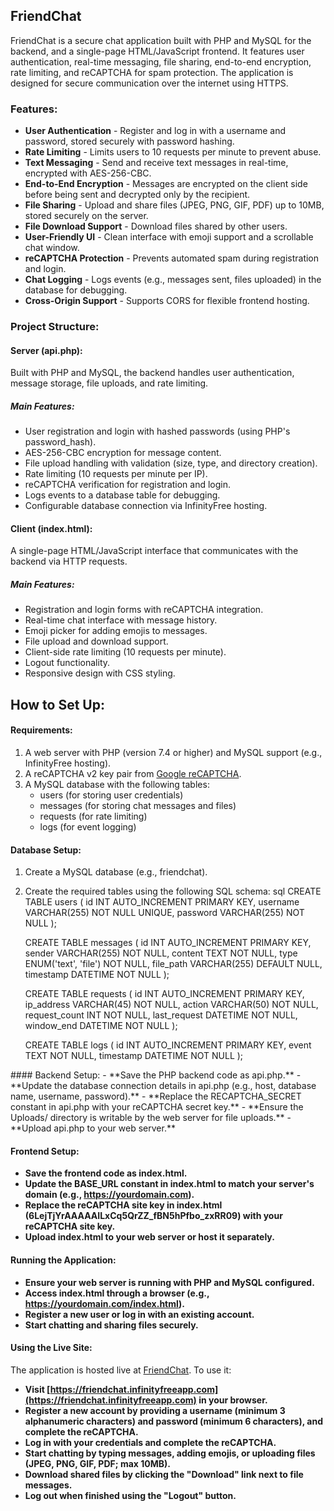 ## FriendChat

FriendChat is a secure chat application built with PHP and MySQL for the backend, and a single-page HTML/JavaScript frontend. It features user authentication, real-time messaging, file sharing, end-to-end encryption, rate limiting, and reCAPTCHA for spam protection. The application is designed for secure communication over the internet using HTTPS.

### Features:

- **User Authentication** - Register and log in with a username and password, stored securely with password hashing.
- **Rate Limiting** - Limits users to 10 requests per minute to prevent abuse.
- **Text Messaging** - Send and receive text messages in real-time, encrypted with AES-256-CBC.
- **End-to-End Encryption** - Messages are encrypted on the client side before being sent and decrypted only by the recipient.
- **File Sharing** - Upload and share files (JPEG, PNG, GIF, PDF) up to 10MB, stored securely on the server.
- **File Download Support** - Download files shared by other users.
- **User-Friendly UI** - Clean interface with emoji support and a scrollable chat window.
- **reCAPTCHA Protection** - Prevents automated spam during registration and login.
- **Chat Logging** - Logs events (e.g., messages sent, files uploaded) in the database for debugging.
- **Cross-Origin Support** - Supports CORS for flexible frontend hosting.

### Project Structure:

#### Server (api.php):

Built with PHP and MySQL, the backend handles user authentication, message storage, file uploads, and rate limiting.

##### Main Features:
- User registration and login with hashed passwords (using PHP's password_hash).
- AES-256-CBC encryption for message content.
- File upload handling with validation (size, type, and directory creation).
- Rate limiting (10 requests per minute per IP).
- reCAPTCHA verification for registration and login.
- Logs events to a database table for debugging.
- Configurable database connection via InfinityFree hosting.

#### Client (index.html):

A single-page HTML/JavaScript interface that communicates with the backend via HTTP requests.

##### Main Features:
- Registration and login forms with reCAPTCHA integration.
- Real-time chat interface with message history.
- Emoji picker for adding emojis to messages.
- File upload and download support.
- Client-side rate limiting (10 requests per minute).
- Logout functionality.
- Responsive design with CSS styling.

## How to Set Up:

#### Requirements:
1. A web server with PHP (version 7.4 or higher) and MySQL support (e.g., InfinityFree hosting).
2. A reCAPTCHA v2 key pair from [Google reCAPTCHA](https://www.google.com/recaptcha).
3. A MySQL database with the following tables:
   - users (for storing user credentials)
   - messages (for storing chat messages and files)
   - requests (for rate limiting)
   - logs (for event logging)

#### Database Setup:
1. Create a MySQL database (e.g., friendchat).
2. Create the required tables using the following SQL schema:
   sql
   CREATE TABLE users (
       id INT AUTO_INCREMENT PRIMARY KEY,
       username VARCHAR(255) NOT NULL UNIQUE,
       password VARCHAR(255) NOT NULL
   );

   CREATE TABLE messages (
       id INT AUTO_INCREMENT PRIMARY KEY,
       sender VARCHAR(255) NOT NULL,
       content TEXT NOT NULL,
       type ENUM('text', 'file') NOT NULL,
       file_path VARCHAR(255) DEFAULT NULL,
       timestamp DATETIME NOT NULL
   );

   CREATE TABLE requests (
       id INT AUTO_INCREMENT PRIMARY KEY,
       ip_address VARCHAR(45) NOT NULL,
       action VARCHAR(50) NOT NULL,
       request_count INT NOT NULL,
       last_request DATETIME NOT NULL,
       window_end DATETIME NOT NULL
   );

   CREATE TABLE logs (
       id INT AUTO_INCREMENT PRIMARY KEY,
       event TEXT NOT NULL,
       timestamp DATETIME NOT NULL
   );
<DOCUMENT filename="README.md">
#### Backend Setup:
- **Save the PHP backend code as api.php.**
- **Update the database connection details in api.php (e.g., host, database name, username, password).**
- **Replace the RECAPTCHA_SECRET constant in api.php with your reCAPTCHA secret key.**
- **Ensure the Uploads/ directory is writable by the web server for file uploads.**
- **Upload api.php to your web server.**

#### Frontend Setup:
- **Save the frontend code as index.html.**
- **Update the BASE_URL constant in index.html to match your server's domain (e.g., https://yourdomain.com).**
- **Replace the reCAPTCHA site key in index.html (6LejTjYrAAAAAILxCq5QrZZ_fBN5hPfbo_zxRR09) with your reCAPTCHA site key.**
- **Upload index.html to your web server or host it separately.**

#### Running the Application:
- **Ensure your web server is running with PHP and MySQL configured.**
- **Access index.html through a browser (e.g., https://yourdomain.com/index.html).**
- **Register a new user or log in with an existing account.**
- **Start chatting and sharing files securely.**

#### Using the Live Site:
The application is hosted live at [FriendChat](https://friendchat.infinityfreeapp.com). To use it:
- **Visit [https://friendchat.infinityfreeapp.com](https://friendchat.infinityfreeapp.com) in your browser.**
- **Register a new account by providing a username (minimum 3 alphanumeric characters) and password (minimum 6 characters), and complete the reCAPTCHA.**
- **Log in with your credentials and complete the reCAPTCHA.**
- **Start chatting by typing messages, adding emojis, or uploading files (JPEG, PNG, GIF, PDF; max 10MB).**
- **Download shared files by clicking the "Download" link next to file messages.**
- **Log out when finished using the "Logout" button.**


